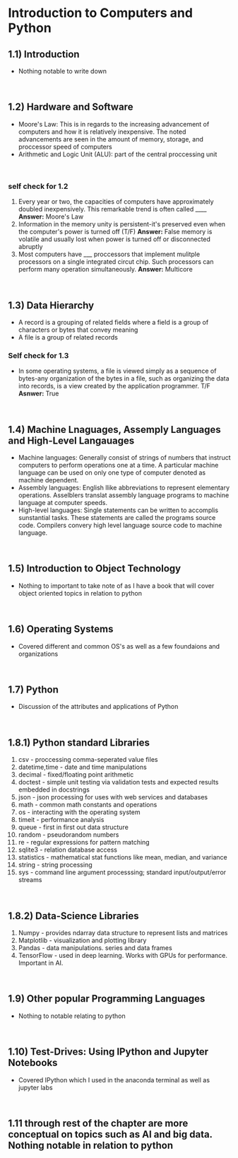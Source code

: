 # Introduction to Computers and Python

## 1.1) Introduction
- Nothing notable to write down

<br>

## 1.2) Hardware and Software
- Moore's Law: This is in regards to the increasing advancement of computers and how it is relatively inexpensive. The noted advancements are seen in the amount of memory, storage, and proccessor speed of computers
- Arithmetic and Logic Unit (ALU): part of the central proccessing unit

<br>

### self check for 1.2
1. Every year or two, the capacities of computers have approximately doubled inexpensively. This remarkable trend is often called ____      **Answer:** Moore's Law
2. Information in the memory unity is persistent-it's preserved even when the computer's power is turned off (T/F)      **Answer:** False memory is volatile and usually lost when power is turned off or disconnected abruptly
3. Most computers have ___ proccessors that implement mulitple processors on a single integrated circut chip. Such processors can perform many operation simultaneously.        **Answer:** Multicore

<br>

## 1.3) Data Hierarchy
- A record is a grouping of related fields where a field is a group of characters or bytes that convey meaning
- A file is a group of related records

### Self check for 1.3
- In some operating systems, a file is viewed simply as a sequence of bytes-any organization of the bytes in a file, such as organizing the data into records, is a view created by the application programmer. T/F     **Asnwer:** True

<br>

## 1.4) Machine Lnaguages, Assemply Languages and High-Level Langauages
- Machine languages: Generally consist of strings of numbers that instruct computers to perform operations one at a time. A particular machine language can be used on only one type of computer denoted as machine dependent.
- Assembly languages: English llike abbreviations to represent elementary operations. Asselblers translat assembly language programs to machine language at computer speeds.
- High-level languages: Single statements can be written to accomplis sunstantial tasks. These statements are called the programs source code. Compilers convery high level language source code to machine language.

<br>

## 1.5) Introduction to Object Technology
- Nothing to important to take note of as I have a book that will cover object oriented topics in relation to python

<br>

## 1.6) Operating Systems
- Covered different and common OS's as well as a few foundaions and organizations

<br>

## 1.7) Python
- Discussion of the attributes and applications of Python

<br>

## 1.8.1) Python standard Libraries
1. csv - proccessing comma-seperated value files
2. datetime,time - date and time manipulations
3. decimal - fixed/floating point arithmetic
4. doctest - simple unit testing via validation tests and expected results embedded in docstrings
5. json - json processing for uses with web services and databases
6. math - common math constants and operations
7. os - interacting with the operating system
8. timeit - performance analysis
9. queue - first in first out data structure
10. random - pseudorandom numbers
11. re -  regular expressions for pattern matching
12. sqlite3 - relation database access
13. statistics - mathematical stat functions like mean, median, and variance
14. string - string processing
15. sys - command line argument processsing; standard input/output/error streams

<br>

## 1.8.2) Data-Science Libraries
1. Numpy - provides ndarray data structure to represent lists and matrices
2. Matplotlib - visualization and plotting library
3. Pandas - data manipulations. series and data frames
4. TensorFlow - used in deep learning. Works with GPUs for performance. Important in AI.

<br>

## 1.9) Other popular Programming Languages
- Nothing to notable relating to python

<br>

## 1.10) Test-Drives: Using IPython and Jupyter Notebooks
- Covered IPython which I used in the anaconda terminal as well as jupyter labs

<br>

## 1.11 through rest of the chapter are more conceptual on topics such as AI and big data. Nothing notable in relation to python
